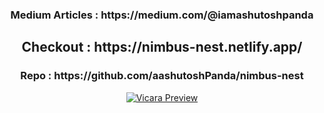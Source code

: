 <h3 align="center" >Medium Articles : https://medium.com/@iamashutoshpanda </h3>
<h2 align="center" >Checkout  : https://nimbus-nest.netlify.app/ </h2>
<h3 align="center" >Repo  : https://github.com/aashutoshPanda/nimbus-nest </h3>
<p align="center">
  <a href="https://ibb.co/2cyxSwk">
    <img src="https://i.ibb.co/HGV6C0H/Screenshot-from-2021-05-19-14-43-17.png" alt="Vicara Preview" border="0">
  </a>
</p>
